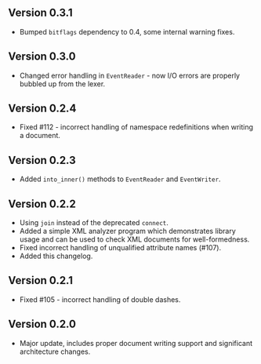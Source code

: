 ## Version 0.3.1

* Bumped `bitflags` dependency to 0.4, some internal warning fixes.

## Version 0.3.0

* Changed error handling in `EventReader` - now I/O errors are properly bubbled up from the lexer.

## Version 0.2.4

* Fixed #112 - incorrect handling of namespace redefinitions when writing a document.

## Version 0.2.3

* Added `into_inner()` methods to `EventReader` and `EventWriter`.

## Version 0.2.2

* Using `join` instead of the deprecated `connect`.
* Added a simple XML analyzer program which demonstrates library usage and can be used to check XML documents for well-formedness.
* Fixed incorrect handling of unqualified attribute names (#107).
* Added this changelog.

## Version 0.2.1

* Fixed #105 - incorrect handling of double dashes.

## Version 0.2.0

* Major update, includes proper document writing support and significant architecture changes.
